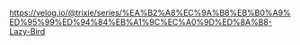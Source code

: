 https://velog.io/@trixie/series/%EA%B2%A8%EC%9A%B8%EB%B0%A9%ED%95%99%ED%94%84%EB%A1%9C%EC%A0%9D%ED%8A%B8-Lazy-Bird
